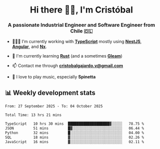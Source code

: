 <h1 align="center">Hi there ✌🏻, I'm Cristóbal</h1>
<h3 align="center">A passionate Industrial Engineer and Software Engineer from Chile 🇨🇱</h3>

- 🧑🏻‍💻 I’m currently working with **[TypeScript](https://www.typescriptlang.org)** mostly using **[NestJS](https://nestjs.com)**, **[Angular](https://angular.io)**, and **[Nx](https://nx.dev)**.

- 🌱 I'm currently learning **[Rust](https://www.rust-lang.org)** (and a sometimes **[Gleam](https://gleam.run/)**)

- 📫 Contact me through **cristobalgajardo.v@gmail.com**

- 🎸 I love to play music, especially **Spinetta**

## 📊 Weekly development stats

<!--START_SECTION:waka-->

```txt
From: 27 September 2025 - To: 04 October 2025

Total Time: 13 hrs 21 mins

TypeScript   10 hrs 30 mins  ███████████████████▓░░░░░   78.75 %
JSON         51 mins         █▓░░░░░░░░░░░░░░░░░░░░░░░   06.44 %
Python       32 mins         █░░░░░░░░░░░░░░░░░░░░░░░░   04.00 %
SQL          18 mins         ▓░░░░░░░░░░░░░░░░░░░░░░░░   02.26 %
JavaScript   16 mins         ▓░░░░░░░░░░░░░░░░░░░░░░░░   02.11 %
```

<!--END_SECTION:waka-->
